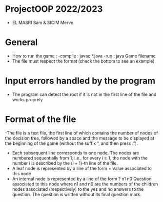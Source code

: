 # ProjectOOP 2022/2023
- EL MASRI Sam & SICIM Merve

# General
- How to run the game :
    -compile : javac *.java
    -run : java Game filename
- The file must respect the format (check the bottom to see an example)

# Input errors handled by the program
- The program can detect the root if it is not in the first line of the file and works proprely

# Format of the file
-The file is a text file, the first line of which contains the number of nodes of the decision tree, followed
by a space and the message to be displayed at the beginning of the game (without the suffix “, and
then press <return>.”).
- Each subsequent line corresponds to one node. The nodes are numbered sequentially from 1, i.e., for every i ≥ 1, the node with the number i is described by the (i + 1)-th line of the file.
- A leaf node is represented by a line of the form
= Value associated to this node
- An internal node is represented by a line of the form ? n1 n0 Question associated to this node
where n1 and n0 are the numbers of the children nodes associated (respectively) to the yes and no
answers to the question. The question is written without its final question mark.
